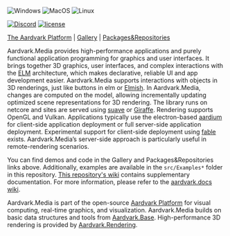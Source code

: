 ![Windows](https://github.com/aardvark-platform/aardvark.media/workflows/Windows/badge.svg)
![MacOS](https://github.com/aardvark-platform/aardvark.media/workflows/MacOS/badge.svg)
![Linux](https://github.com/aardvark-platform/aardvark.media/workflows/Linux/badge.svg)

[![Discord](https://badgen.net/discord/online-members/UyecnhM)](https://discord.gg/UyecnhM)
[![license](https://img.shields.io/github/license/aardvark-platform/aardvark.media.svg)](https://github.com/aardvark-platform/aardvark.media/blob/master/LICENSE)

[The Aardvark Platform](https://aardvarkians.com/) |
[Gallery](https://github.com/aardvark-platform/aardvark.docs/wiki/Gallery) | 
[Packages&Repositories](https://github.com/aardvark-platform/aardvark.docs/wiki/Packages-and-Repositories)

Aardvark.Media provides high-performance applications and purely functional application programming for graphics and user interfaces. It brings together 3D graphics, user interfaces, and complex interactions with the [ELM](https://elm-lang.org/) architecture, which makes declarative, reliable UI and app development easier. Aardvark.Media supports interactions with objects in 3D renderings, just like buttons in elm or [Elmish](https://elmish.github.io/elmish/). In Aardvark.Media, changes are computed on the model, allowing incrementally updating optimized scene representations for 3D rendering. The library runs on netcore and sites are served using [suave](https://suave.io/) or [Giraffe](https://github.com/giraffe-fsharp/Giraffe). Rendering supports OpenGL and Vulkan. Applications typically use the electron-based [aardium](https://github.com/aardvark-community/aardium) for client-side application deployment or full server-side application deployment. Experimental support for client-side deployment using [fable](https://fable.io/) exists. Aardvark.Media’s server-side approach is particularly useful in remote-rendering scenarios.

You can find demos and code in the Gallery and Packages&Repositories links above. Additionally, examples are available in the  `src/Examples*` folder in this repository. [This repository's wiki](https://github.com/aardvark-platform/aardvark.media/wiki) contains supplementary documentation. For more information, please refer to the [aardvark.docs wiki](https://github.com/aardvark-platform/aardvark.docs/wiki).

Aardvark.Media is part of the open-source [Aardvark Platform](https://github.com/aardvark-platform) for visual computing, real-time graphics, and visualization. Aardvark.Media builds on basic data structures and tools from [Aardvark.Base](https://github.com/aardvark-platform/aardvark.base). High-performance 3D rendering is provided by [Aardvark.Rendering](https://github.com/aardvark-platform/aardvark.rendering). 
